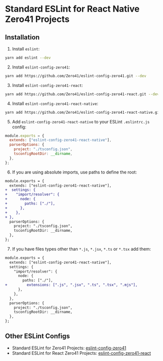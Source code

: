 # Standard ESLint for React Native Zero41 Projects

## Installation

1. Install `eslint`:
  ```sh
  yarn add eslint --dev
  ```
  
2. Install `eslint-config-zero41`:
  ```sh
  yarn add https://github.com/Zero41/eslint-config-zero41.git --dev
  ```
  
3. Install `eslint-config-zero41-react`:
  ```sh
  yarn add https://github.com/Zero41/eslint-config-zero41-react.git --dev
   ```
   
4. Install `eslint-config-zero41-react-native`:
  ```sh
  yarn add https://github.com/Zero41/eslint-config-zero41-react-native.git --dev
  ```

5. Add `eslint-config-zero41-react-native` to your ESLint `.eslintrc.js` config:
  ```javascript
  module.exports = {
    extends: ["eslint-config-zero41-react-native"],
    parserOptions: {
      project: "./tsconfig.json",
      tsconfigRootDir: __dirname,
    },
  };
  ```

6. If you are using absolute imports, use paths to define the root:
  ```diff
  module.exports = {
    extends: ["eslint-config-zero41-react-native"],
  +  settings: {
  +    "import/resolver": {
  +      node: {
  +        paths: ["./"],
  +      },
  +    },
  + },
    parserOptions: {
      project: "./tsconfig.json",
      tsconfigRootDir: __dirname,
    },
  };
  ```
  
7. If you have files types other than `*.js`, `*.jsx`, `*.ts` or `*.tsx` add them:
  ```diff
  module.exports = {
    extends: ["eslint-config-zero41-react-native"],
    settings: {
      "import/resolver": {
        node: {
          paths: ["./"],
  +         extensions: [".js", ".jsx", ".ts", ".tsx", ".mjs"],
        },
      },
    },
    parserOptions: {
      project: "./tsconfig.json",
      tsconfigRootDir: __dirname,
    },
  };
  ```
## Other ESLint Configs
- Standard ESLint for Zero41 Projects: [eslint-config-zero41](https://github.com/Zero41/eslint-config-zero41)
- Standard ESLint for React Zero41 Projects: [eslint-config-zero41-react](https://github.com/Zero41/eslint-config-zero41-react)
